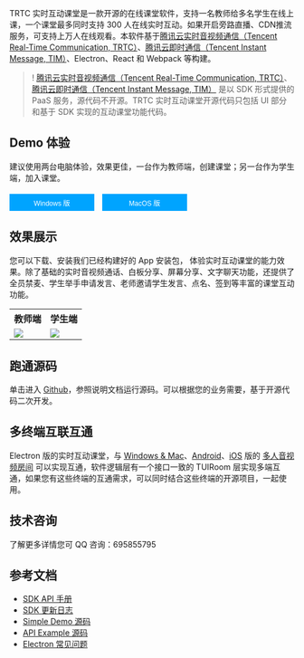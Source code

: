 TRTC 实时互动课堂是一款开源的在线课堂软件，支持一名教师给多名学生在线上课，一个课堂最多同时支持 300 人在线实时互动。如果开启旁路直播、CDN推流服务，可支持上万人在线观看。本软件基于[腾讯云实时音视频通信（Tencent Real-Time Communication, TRTC）](https://cloud.tencent.com/product/trtc)、[腾讯云即时通信（Tencent Instant Message, TIM）](https://cloud.tencent.com/product/im)、Electron、React 和 Webpack 等构建。
>! [腾讯云实时音视频通信（Tencent Real-Time Communication, TRTC）](https://cloud.tencent.com/product/trtc)、[腾讯云即时通信（Tencent Instant Message, TIM）](https://cloud.tencent.com/product/im) 是以 SDK 形式提供的 PaaS 服务，源代码不开源。TRTC 实时互动课堂开源代码只包括 UI 部分和基于 SDK 实现的互动课堂功能代码。

## Demo 体验

建议使用两台电脑体验，效果更佳，一台作为教师端，创建课堂；另一台作为学生端，加入课堂。

<input type="button" value="Windows 版" style="height: 30px;width: 150px;min-width: 24px;background-color: #00a4ff;color: #fff;border: 1px solid #00a4ff;line-height: 30px;text-align: center;display: inline-block;cursor: pointer;outline: 0 none;box-sizing: border-box;text-decoration: none;font-size: 12px;white-space: nowrap;margin-right:10px;"  onclick="window.open('https://web.sdk.qcloud.com/trtc/electron/download/solution/education-v2/TRTCEducationElectron-windows-latest.zip')" />

<input type="button" value="MacOS 版" style="height: 30px;width: 150px;margin-top: 5px;min-width: 24px;background-color: #00a4ff;color: #fff;border: 1px solid #00a4ff;line-height: 30px;text-align: center;display: inline-block;cursor: pointer;outline: 0 none;box-sizing: border-box;text-decoration: none;font-size: 12px;white-space: nowrap;" onclick="window.open('https://web.sdk.qcloud.com/trtc/electron/download/solution/education-v2/TRTCEducationElectron-mac-latest.zip')" />

## 效果展示
您可以下载、安装我们已经构建好的 App 安装包， 体验实时互动课堂的能力效果。除了基础的实时音视频通话、白板分享、屏幕分享、文字聊天功能，还提供了全员禁麦、学生举手申请发言、老师邀请学生发言、点名、签到等丰富的课堂互动功能。

<table>
<tr><th style="text-align:center">教师端</th><th style="text-align:center">学生端</th><tr>
<tr><td><img src="https://web.sdk.qcloud.com/trtc/electron/download/resources/education-v2/preview-teacher.gif"/></td><td><img src="https://web.sdk.qcloud.com/trtc/electron/download/resources/education-v2/preview-student.gif"/></td><tr>
</table>

## 跑通源码
单击进入 [Github](https://github.com/TencentCloud/trtc-education-electron)，参照说明文档运行源码。可以根据您的业务需要，基于开源代码二次开发。

## 多终端互联互通

Electron 版的实时互动课堂，与 [Windows & Mac](https://cloud.tencent.com/document/product/647/63494)、[Android](https://cloud.tencent.com/document/product/647/45667)、[iOS](https://cloud.tencent.com/document/product/647/45681) 版的 [多人音视频房间](https://cloud.tencent.com/document/product/647/70345) 可以实现互通，软件逻辑层有一个接口一致的 TUIRoom 层实现多端互通，如果您有这些终端的互通需求，可以同时结合这些终端的开源项目，一起使用。

## 技术咨询
了解更多详情您可 QQ 咨询：<dx-tag-link link="#QQ" tag="技术交流群">695855795</dx-tag-link>

## 参考文档

- [SDK API 手册](https://web.sdk.qcloud.com/trtc/electron/doc/zh-cn/trtc_electron_sdk/index.html)
- [SDK 更新日志](https://cloud.tencent.com/document/product/647/43117)
- [Simple Demo 源码](https://github.com/LiteAVSDK/TRTC_Electron/tree/main/TRTCSimpleDemo)
- [API Example 源码](https://github.com/LiteAVSDK/TRTC_Electron/tree/main/TRTC-API-Example)
- [Electron 常见问题](https://cloud.tencent.com/document/product/647/62562)

